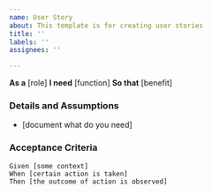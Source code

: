 ```yaml
---
name: User Story
about: This template is for creating user stories
title: ''
labels: ''
assignees: ''

---
```


**As a** [role]
**I need** [function]
**So that** [benefit]

### Details and Assumptions
* [document what do you need]

### Acceptance Criteria

 ```gherkin
 Given [some context]
 When [certain action is taken]
 Then [the outcome of action is observed]
 ```
